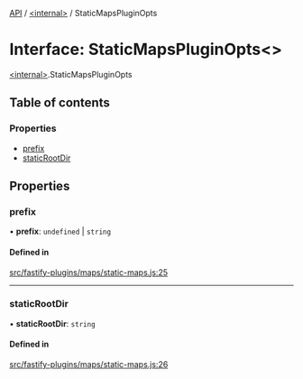 [API](../README.md) / [\<internal\>](../modules/internal_.md) / StaticMapsPluginOpts

# Interface: StaticMapsPluginOpts\<\>

[\<internal\>](../modules/internal_.md).StaticMapsPluginOpts

## Table of contents

### Properties

- [prefix](internal_.StaticMapsPluginOpts.md#prefix)
- [staticRootDir](internal_.StaticMapsPluginOpts.md#staticrootdir)

## Properties

### prefix

• **prefix**: `undefined` \| `string`

#### Defined in

[src/fastify-plugins/maps/static-maps.js:25](https://github.com/digidem/mapeo-core-next/blob/315dc9781d8d2f74f17b1fd651a3ae81272b7fac/src/fastify-plugins/maps/static-maps.js#L25)

___

### staticRootDir

• **staticRootDir**: `string`

#### Defined in

[src/fastify-plugins/maps/static-maps.js:26](https://github.com/digidem/mapeo-core-next/blob/315dc9781d8d2f74f17b1fd651a3ae81272b7fac/src/fastify-plugins/maps/static-maps.js#L26)
